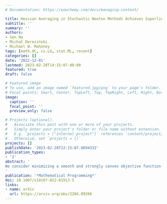 ```yaml
---
# Documentation: https://wowchemy.com/docs/managing-content/

title: Hessian Averaging in Stochastic Newton Methods Achieves Superlinear Convergence
subtitle: ''
summary: ''
authors:
- Sen Na
- Michał Dereziński
- Michael W. Mahoney
tags: [math.OC, cs.LG, stat.ML, recent]
categories: []
date: '2022-12-01'
lastmod: 2023-02-28T14:15:07-08:00
featured: true
draft: false

# Featured image
# To use, add an image named `featured.jpg/png` to your page's folder.
# Focal points: Smart, Center, TopLeft, Top, TopRight, Left, Right, BottomLeft, Bottom, BottomRight.
image:
  caption: ''
  focal_point: ''
  preview_only: false

# Projects (optional).
#   Associate this post with one or more of your projects.
#   Simply enter your project's folder or file name without extension.
#   E.g. `projects = ["internal-project"]` references `content/project/deep-learning/index.md`.
#   Otherwise, set `projects = []`.
projects: []
publishDate: '2023-02-28T22:15:07.889433Z'
publication_types:
- '2'
abstract: '
We consider minimizing a smooth and strongly convex objective function using a stochastic Newton method. At each iteration, the algorithm is given an oracle access to a stochastic estimate of the Hessian matrix. The oracle model includes popular algorithms such as Subsampled Newton and Newton Sketch. Despite using second-order information, these existing methods do not exhibit superlinear convergence, unless the stochastic noise is gradually reduced to zero during the iteration, which would lead to a computational blow-up in the per-iteration cost. We propose to address this limitation with Hessian averaging: instead of using the most recent Hessian estimate, our algorithm maintains an average of all the past estimates. This reduces the stochastic noise while avoiding the computational blow-up. We show that this scheme exhibits local $Q$-superlinear convergence with a non-asymptotic rate of $(\Upsilon\sqrt{\log t/t})^t$, where $\Upsilon$ is proportional to the level of stochastic noise in the Hessian oracle. A potential drawback of this (uniform averaging) approach is that the averaged estimates contain Hessian information from the global phase of the method, i.e., before the iterates converge to a local neighborhood. This leads to a distortion that may substantially delay the superlinear convergence until long after the local neighborhood is reached. To address this drawback, we study a number of weighted averaging schemes that assign larger weights to recent Hessians, so that the superlinear convergence arises sooner, albeit with a slightly slower rate. Remarkably, we show that there exists a universal weighted averaging scheme that transitions to local convergence at an optimal stage, and still exhibits a superlinear convergence rate nearly (up to a logarithmic factor) matching that of uniform Hessian averaging.
'
publication: '*Mathematical Programming*'
doi: 10.1007/s10107-022-01913-5
links:
- name: arXiv
  url: https://arxiv.org/abs/2204.09266
---
```

